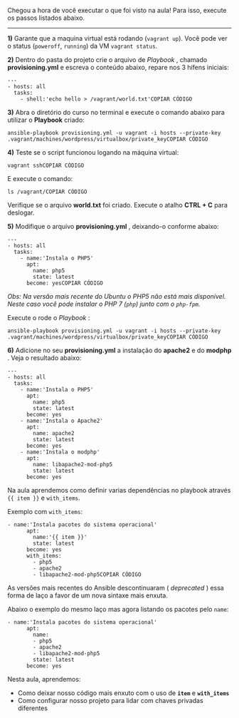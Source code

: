 Chegou a hora de você executar o que foi visto na aula! Para isso, execute os passos listados abaixo.

---

**1)** Garante que a maquina virtual está rodando (`vagrant up`). Você pode ver o status (`poweroff`, `running`) da VM `vagrant status`.

**2)** Dentro do pasta do projeto crie o arquivo de  *Playbook* , chamado **provisioning.yml** e escreva o conteúdo abaixo, repare nos 3 hífens iniciais:

```
---
- hosts: all
  tasks:
    - shell:'echo hello > /vagrant/world.txt'COPIAR CÓDIGO
```

**3)** Abra o diretório do curso no terminal e execute o comando abaixo para utilizar o **Playbook** criado:

```
ansible-playbook provisioning.yml -u vagrant -i hosts --private-key .vagrant/machines/wordpress/virtualbox/private_keyCOPIAR CÓDIGO
```

**4)** Teste se o script funcionou logando na máquina virtual:

```
vagrant sshCOPIAR CÓDIGO
```

E execute o comando:

```
ls /vagrant/COPIAR CÓDIGO
```

Verifique se o arquivo **world.txt** foi criado. Execute o atalho **CTRL + C** para deslogar.

**5)** Modifique o arquivo  **provisioning.yml** , deixando-o conforme abaixo:

```
---
- hosts: all
  tasks:
    - name:'Instala o PHP5'
      apt:
        name: php5
        state: latest
      become: yesCOPIAR CÓDIGO
```

*Obs: Na versão mais recente do Ubuntu o PHP5 não está mais disponível. Neste caso você pode instalar o PHP 7 (`php`) junto com o `php-fpm`.*

Execute o rode o  *Playbook* :

```
ansible-playbook provisioning.yml -u vagrant -i hosts --private-key .vagrant/machines/wordpress/virtualbox/private_keyCOPIAR CÓDIGO
```

**6)** Adicione no seu **provisioning.yml** a instalação do **apache2** e do  **modphp** . Veja o resultado abaixo:

```
---
- hosts: all
  tasks:
    - name:'Instala o PHP5'
      apt:
        name: php5
        state: latest
      become: yes
    - name:'Instala o Apache2'
      apt:
        name: apache2
        state: latest
      become: yes
    - name:'Instala o modphp'
      apt:
        name: libapache2-mod-php5
        state: latest
      become: yes
```


Na aula aprendemos como definir varias dependências no playbook através `{{ item }}` e `with_items`.

Exemplo com `with_items`:

```
- name:'Instala pacotes do sistema operacional'
      apt:
        name:'{{ item }}'
        state: latest
      become: yes
      with_items:
        - php5
        - apache2
        - libapache2-mod-php5COPIAR CÓDIGO
```

As versões mais recentes do Ansible descontinuaram ( *deprecated* ) essa forma de laço a favor de um nova sintaxe mais enxuta.

Abaixo o exemplo do mesmo laço mas agora listando os pacotes pelo `name`:

```
- name:'Instala pacotes do sistema operacional'
      apt:
        name:
        - php5
        - apache2
        - libapache2-mod-php5
        state: latest
      become: yes
```


Nesta aula, aprendemos:

* Como deixar nosso código mais enxuto com o uso de **`item`** e **`with_items`**
* Como configurar nosso projeto para lidar com chaves privadas diferentes
